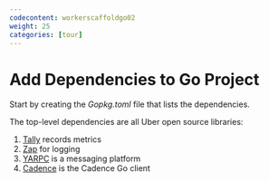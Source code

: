 ```yaml
---
codecontent: workerscaffoldgo02
weight: 25
categories: [tour]
---
```


# Add Dependencies to Go Project

Start by creating the *Gopkg.toml* file that lists the dependencies.

The top-level dependencies are all Uber open source libraries:

1. [Tally](https://github.com/uber-go/tally) records metrics
2. [Zap](https://github.com/uber-go/zap) for logging
3. [YARPC](https://github.com/yarpc/yarpc-go) is a messaging platform
4. [Cadence](https://github.com/uber-go/cadence-client) is the Cadence Go client
